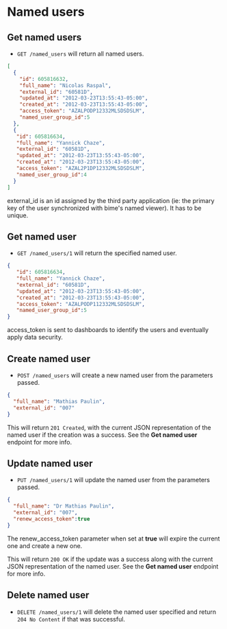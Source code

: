 Named users
===========

Get named users
---------------

* `GET /named_users` will return all named users.

```json
[
  {
    "id": 605816632,
    "full_name": "Nicolas Raspal",
    "external_id": "60581D",
    "updated_at": "2012-03-23T13:55:43-05:00",
	"created_at": "2012-03-23T13:55:43-05:00",
    "access_token": "AZALPODP12332MLSDSDSLM",
	"named_user_group_id":5
  },
  {
   "id": 605816634,
   "full_name": "Yannick Chaze",
   "external_id": "60581D",
   "updated_at": "2012-03-23T13:55:43-05:00",
   "created_at": "2012-03-23T13:55:43-05:00",
   "access_token": "AZAL2P1DP12332MLSDSDSLM",
   "named_user_group_id":4
  }
]
```
external_id is an id assigned by the third party application (ie: the primary key of the user synchronized with bime's named viewer). It has to be unique.  


Get named user
--------------

* `GET /named_users/1` will return the specified named user.

```json
{
   "id": 605816634,
   "full_name": "Yannick Chaze",
   "external_id": "60581D",
   "updated_at": "2012-03-23T13:55:43-05:00",
   "created_at": "2012-03-23T13:55:43-05:00",
   "access_token": "AZALPODP112332MLSDSDSLM",
   "named_user_group_id":5
}
```
access_token is sent to dashboards to identify the users and eventually apply data security.

Create named user
-----------------

* `POST /named_users` will create a new named user from the parameters passed.

```json
{
  "full_name": "Mathias Paulin",
  "external_id": "007"
}
```

This will return `201 Created`, with the current JSON representation of the named user if the creation was a success. See the **Get named user** endpoint for more info. 


Update named user
-----------------

* `PUT /named_users/1` will update the named user from the parameters passed.

```json
{
  "full_name": "Dr Mathias Paulin",
  "external_id": "007",
  "renew_access_token":true
}
```
The renew_access_token parameter when set at **true** will expire the current one and create a new one.

This will return `200 OK` if the update was a success along with the current JSON representation of the named user. See the **Get named user** endpoint for more info.


Delete named user
-----------------

* `DELETE /named_users/1` will delete the named user specified and return `204 No Content` if that was successful.